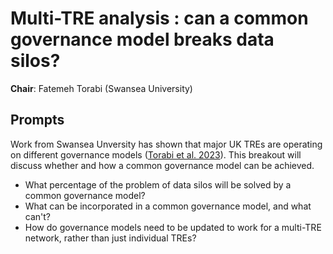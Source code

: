 # Multi-TRE analysis : can a common governance model breaks data silos?

**Chair**: Fatemeh Torabi (Swansea University)

## Prompts

Work from Swansea Unversity has shown that major UK TREs are operating on different governance models ([Torabi et al. 2023](https://ijpds.org/article/view/2164)).
This breakout will discuss whether and how a common governance model can be achieved.

- What percentage of the problem of data silos will be solved by a common governance model?
- What can be incorporated in a common governance model, and what can't?
- How do governance models need to be updated to work for a multi-TRE network, rather than just individual TREs?

